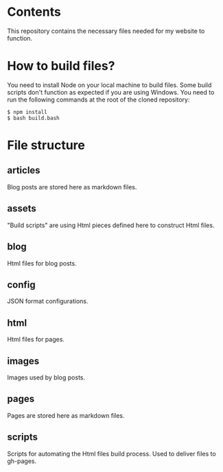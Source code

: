 # Contents

This repository contains the necessary files needed for my website to function.

# How to build files?
You need to install Node on your local machine to build files. Some build scripts don't function as expected if you are using Windows. You need to run the following commands at the root of the cloned repository:
```
$ npm install
$ bash build.bash
```

# File structure

## articles
Blog posts are stored here as markdown files. 

## assets
"Build scripts" are using Html pieces defined here to construct Html files.

## blog
Html files for blog posts.

## config
JSON format configurations.

## html
Html files for pages.

## images
Images used by blog posts.

## pages
Pages are stored here as markdown files. 

## scripts
Scripts for automating the Html files build process. Used to deliver files to gh-pages.
